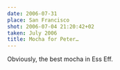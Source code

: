 ```yaml
---
date: 2006-07-31
place: San Francisco
shot: 2006-07-04 21:20:42+02
taken: July 2006
title: Mocha for Peter…
---
```


Obviously, the best mocha in Ess Eff.
